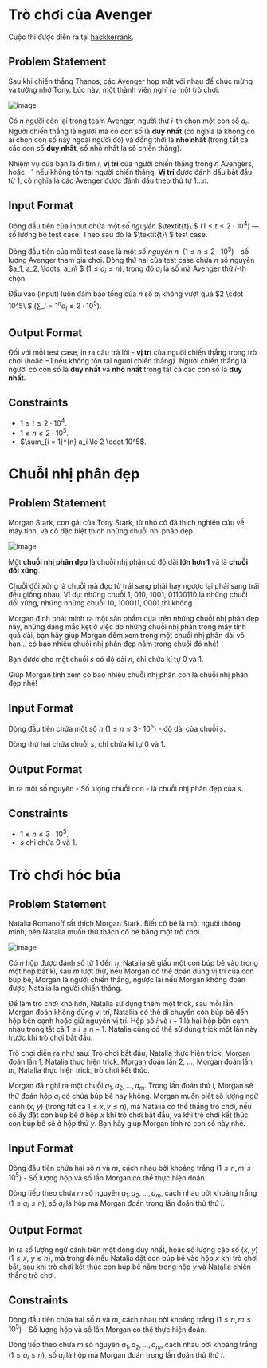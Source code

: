 # Trò chơi của Avenger

Cuộc thi được diễn ra tại [hackkerrank](https://www.hackerrank.com/kythilaptrinhcanhanthang72023).

## Problem Statement

Sau khi chiến thắng Thanos, các Avenger họp mặt với nhau để chúc mừng và tưởng nhớ Tony. Lúc này, một thành viên nghĩ ra một trò chơi.

![image](https://s3.amazonaws.com/hr-assets/0/1626933521-34e9909f4e-susan-holt-simpson-GQ327RPuxhI-unsplash.jpg)

Có $\textit{n}$ người còn lại trong team Avenger, người thứ $i$-th chọn một con số $a_i$. Người chiến thắng là người mà có con số là **duy nhất** (có nghĩa là không có ai chọn con số này ngoài người đó) và đồng thời là **nhỏ nhất** (trong tất cả các con số **duy nhất**, số nhỏ nhất là số chiến thắng).

Nhiệm vụ của bạn là đi tìm $\textit{i}$, **vị trí** của người chiến thắng trong $\textit{n}$ Avengers, hoặc $-1$ nếu không tồn tại người chiến thắng. **Vị trí** được đánh dấu bắt đầu từ $1$, có nghĩa là các Avenger được đánh dấu theo thứ tự $1...n$.

## Input Format

Dòng đầu tiên của input chứa một _số nguyên_ $\textit{t}\ $ ($1 \le t \le 2 \cdot 10^4$) — số lượng bộ test case. Theo sau đó là $\textit{t}\ $ test case.

Dòng đầu tiên của mỗi test case là một _số nguyên_ $\textit{n}\ \ (1 \le n \le 2 \cdot 10^5)$ - số lượng Avenger tham gia chơi. Dòng thứ hai của test case chứa $\textit{n}$ số nguyên $a_1, a_2, \ldots, a_n\ $ ($1 \le a_i \le n$), trong đó $a_i$ là số mà Avenger thứ $\textit{i}$-th chọn.

Đầu vào (input) luôn đảm bảo tổng của $n$ số $a_i$ không vượt quá $2 \cdot 10^5\ $ ($\sum\_{i = 1}^{n} a_i \le 2 \cdot 10^5$).

## Output Format

Đối với mỗi test case, in ra câu trả lời - **vị trí** của người chiến thắng trong trò chơi (hoặc $-1$ nếu không tồn tại người chiến thắng). Người chiến thắng là người có con số là **duy nhất** và **nhỏ nhất** trong tất cả các con số là **duy nhất**.

## Constraints

- $1 \le t \le 2 \cdot 10^4$.
- $1 \le n \le 2 \cdot 10^5$.
- $\sum_{i = 1}^{n} a_i \le 2 \cdot 10^5$.

# Chuỗi nhị phân đẹp

## Problem Statement

Morgan Stark, con gái của Tony Stark, từ nhỏ cô đã thích nghiên cứu về máy tính, và cô đặc biệt thích những chuỗi nhị phân đẹp.

![image](https://s3.amazonaws.com/hr-assets/0/1626933638-ec0a2c82b1-alexander-sinn-KgLtFCgfC28-unsplash.jpg)

Một **chuỗi nhị phân đẹp** là chuỗi nhị phân có độ dài **lớn hơn $1$** và là **chuỗi đối xứng**.

Chuỗi đối xứng là chuỗi mà đọc từ trái sang phải hay ngược lại phải sang trái đều giống nhau. Ví dụ: những chuỗi $1$, $010$, $1001$, $01100110$ là những chuỗi đối xứng, nhứng những chuỗi $10$, $100011$, $0001$ thì không.

Morgan định phát minh ra một sản phẩm dựa trên những chuỗi nhị phân đẹp này, những đang mắc kẹt ở việc do những chuỗi nhị phân trong máy tính quá dài, bạn hãy giúp Morgan đếm xem trong một chuỗi nhị phân dài vô hạn... có bao nhiêu chuỗi nhị phân đẹp nằm trong chuỗi đó nhé!

Bạn được cho một chuỗi $s$ có độ dài $n$, chỉ chứa kí tự $0$ và $1$.

Giúp Morgan tính xem có bao nhiêu chuỗi nhị phân con là chuỗi nhị phân đẹp nhé!

## Input Format

Dòng đầu tiên chứa một số $n$ ($1 \le n \le 3 \cdot 10^5$) - độ dài của chuỗi $s$.

Dòng thứ hai chứa chuỗi $s$, chỉ chứa kí tự $0$ và $1$.

## Output Format

In ra một số nguyên - Số lượng chuỗi con - là chuỗi nhị phân đẹp của $s$.

## Constraints

- $1 \le n \le 3 \cdot 10^5$.
- $s$ chỉ chứa $0$ và $1$.

# Trò chơi hóc búa

## Problem Statement

Natalia Romanoff rất thích Morgan Stark. Biết cô bé là một người thông minh, nên Natalia muốn thử thách cô bé bằng một trò chơi.

![image](https://s3.amazonaws.com/hr-assets/0/1626934437-59593695bc-susan-holt-simpson-H7SCRwU1aiM-unsplash.jpg)

Có $n$ hộp được đánh số từ $1$ đến $n$, Natalia sẽ giấu một con búp bê vào trong một hộp bất kì, sau $m$ lượt thử, nếu Morgan có thể đoán đúng vị trí của con búp bê, Morgan là người chiến thắng, ngược lại nếu Morgan không đoán được, Natalia là người chiến thắng.

Để làm trò chơi khó hơn, Natalia sử dụng thêm một trick, sau mỗi lần Morgan đoán không đúng vị trí, Nataliia có thể di chuyển con búp bê đến hộp bên cạnh hoặc giữ nguyên vị trí. Hộp số $i$ và $i + 1$ là hai hộp bên cạnh nhau trong tất cả $1 \leq i \leq n - 1$. Natalia cũng có thể sử dụng trick một lần này trước khi trò chơi bắt đầu.

Trò chơi diễn ra như sau: Trò chơi bắt đầu, Natalia thực hiện trick, Morgan đoán lần 1, Natalia thực hiện trick, Morgan đoán lần 2, ..., Morgan đoán lần $m$, Natalia thực hiện trick, trò chơi kết thúc.

Morgan đã nghĩ ra một chuỗi $a_1, a_2, \ldots, a_m$. Trong lần đoán thứ i, Morgan sẽ thử đoán hộp $a_i$ có chứa búp bê hay không. Morgan muốn biết số lượng ngữ cảnh ($x,\ y$) (trong tất cả $1 \leq x, y \leq n$), mà Natalia có thể thắng trò chơi, nếu cô ấy đặt con búp bê ở hộp $x$ khi trò chơi bắt đầu, và khi trò chơi kết thúc con búp bê sẽ ở hộp thứ $y$. Bạn hãy giúp Morgan tính ra con số này nhé.

## Input Format

Dòng đầu tiên chứa hai số $n$ và $m$, cách nhau bởi khoảng trắng ($1 \leq n, m \leq 10^5$) - Số lượng hộp và số lần Morgan có thể thực hiện đoán.

Dòng tiếp theo chứa $m$ số nguyên $a_1, a_2, \ldots, a_m$, cách nhau bởi khoảng trắng ($1 \leq a_i \leq n$), số $a_i$ là hộp mà Morgan đoán trong lần đoán thử thứ $i$.

## Output Format

In ra số lượng ngữ cảnh trên một dòng duy nhất, hoặc số lượng cặp số ($x,\ y$) ($1 \leq x,\ y \leq n$), mà trong đó nếu Natalia đặt con búp bê vào hộp $x$ khi trò chơi bắt, sau khi trò chơi kết thúc con búp bê nằm trong hộp $y$ và Natalia chiến thắng trò chơi.

## Constraints

Dòng đầu tiên chứa hai số $n$ và $m$, cách nhau bởi khoảng trắng ($1 \leq n, m \leq 10^5$) - Số lượng hộp và số lần Morgan có thể thực hiện đoán.

Dòng tiếp theo chứa $m$ số nguyên $a_1, a_2, \ldots, a_m$, cách nhau bởi khoảng trắng ($1 \leq a_i \leq n$), số $a_i$ là hộp mà Morgan đoán trong lần đoán thử thứ $i$.
